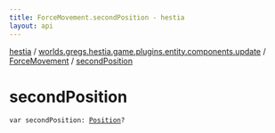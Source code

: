 ```yaml
---
title: ForceMovement.secondPosition - hestia
layout: api
---
```


<div class='api-docs-breadcrumbs'><a href="../../index.html">hestia</a> / <a href="../index.html">worlds.gregs.hestia.game.plugins.entity.components.update</a> / <a href="index.html">ForceMovement</a> / <a href="./second-position.html">secondPosition</a></div>

# secondPosition

<div class="signature"><code><span class="keyword">var </span><span class="identifier">secondPosition</span><span class="symbol">: </span><a href="../../worlds.gregs.hestia.game.plugins.core.components.map/-position/index.html"><span class="identifier">Position</span></a><span class="symbol">?</span></code></div>

